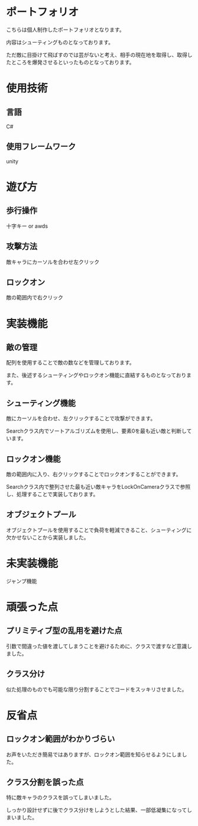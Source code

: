 # ポートフォリオ
こちらは個人制作したポートフォリオとなります。

内容はシューティングものとなっております。

ただ敵に目掛けて飛ばすのでは芸がないと考え、相手の現在地を取得し、取得したところを爆発させるといったものとなっております。

# 使用技術
## 言語
C#

## 使用フレームワーク
unity

# 遊び方
## 歩行操作
十字キー or awds

## 攻撃方法
敵キャラにカーソルを合わせ左クリック

## ロックオン
敵の範囲内で右クリック

# 実装機能
## 敵の管理
配列を使用することで敵の数などを管理しております。

また、後述するシューティングやロックオン機能に直結するものとなっております。

## シューティング機能
敵にカーソルを合わせ、左クリックすることで攻撃ができます。

Searchクラス内でソートアルゴリズムを使用し、要素0を最も近い敵と判断しています。

## ロックオン機能
敵の範囲内に入り、右クリックすることでロックオンすることができます。

Searchクラス内で整列させた最も近い敵キャラをLockOnCameraクラスで参照し、処理することで実装しております。

## オブジェクトプール
オブジェクトプールを使用することで負荷を軽減できること、シューティングに欠かせないことから実装しました。

# 未実装機能
ジャンプ機能

# 頑張った点
## プリミティブ型の乱用を避けた点
引数で間違った値を渡してしまうことを避けるために、クラスで渡すなど意識しました。

## クラス分け
似た処理のものでも可能な限り分割することでコードをスッキリさせました。

# 反省点
## ロックオン範囲がわかりづらい
お声をいただき簡易ではありますが、ロックオン範囲を知らせるようにしました。

## クラス分割を誤った点
特に敵キャラのクラスを誤ってしまいました。

しっかり設計せずに後でクラス分けをしようとした結果、一部低凝集になってしまいました。



